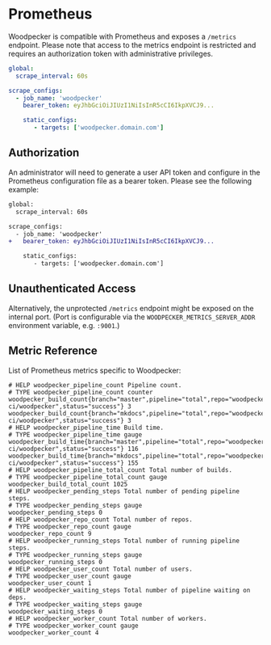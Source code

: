 # Prometheus

Woodpecker is compatible with Prometheus and exposes a `/metrics` endpoint. Please note that access to the metrics endpoint is restricted and requires an authorization token with administrative privileges.

```yaml
global:
  scrape_interval: 60s

scrape_configs:
  - job_name: 'woodpecker'
    bearer_token: eyJhbGciOiJIUzI1NiIsInR5cCI6IkpXVCJ9...

    static_configs:
       - targets: ['woodpecker.domain.com']
```

## Authorization

An administrator will need to generate a user API token and configure in the Prometheus configuration file as a bearer token. Please see the following example:

```diff
global:
  scrape_interval: 60s

scrape_configs:
  - job_name: 'woodpecker'
+   bearer_token: eyJhbGciOiJIUzI1NiIsInR5cCI6IkpXVCJ9...

    static_configs:
       - targets: ['woodpecker.domain.com']
```

## Unauthenticated Access

Alternatively, the unprotected `/metrics` endpoint might be exposed on the internal port. (Port is configurable via the `WOODPECKER_METRICS_SERVER_ADDR` environment variable, e.g. `:9001`.)

## Metric Reference

List of Prometheus metrics specific to Woodpecker:

```
# HELP woodpecker_pipeline_count Pipeline count.
# TYPE woodpecker_pipeline_count counter
woodpecker_build_count{branch="master",pipeline="total",repo="woodpecker-ci/woodpecker",status="success"} 3
woodpecker_build_count{branch="mkdocs",pipeline="total",repo="woodpecker-ci/woodpecker",status="success"} 3
# HELP woodpecker_pipeline_time Build time.
# TYPE woodpecker_pipeline_time gauge
woodpecker_build_time{branch="master",pipeline="total",repo="woodpecker-ci/woodpecker",status="success"} 116
woodpecker_build_time{branch="mkdocs",pipeline="total",repo="woodpecker-ci/woodpecker",status="success"} 155
# HELP woodpecker_pipeline_total_count Total number of builds.
# TYPE woodpecker_pipeline_total_count gauge
woodpecker_build_total_count 1025
# HELP woodpecker_pending_steps Total number of pending pipeline steps.
# TYPE woodpecker_pending_steps gauge
woodpecker_pending_steps 0
# HELP woodpecker_repo_count Total number of repos.
# TYPE woodpecker_repo_count gauge
woodpecker_repo_count 9
# HELP woodpecker_running_steps Total number of running pipeline steps.
# TYPE woodpecker_running_steps gauge
woodpecker_running_steps 0
# HELP woodpecker_user_count Total number of users.
# TYPE woodpecker_user_count gauge
woodpecker_user_count 1
# HELP woodpecker_waiting_steps Total number of pipeline waiting on deps.
# TYPE woodpecker_waiting_steps gauge
woodpecker_waiting_steps 0
# HELP woodpecker_worker_count Total number of workers.
# TYPE woodpecker_worker_count gauge
woodpecker_worker_count 4
```
